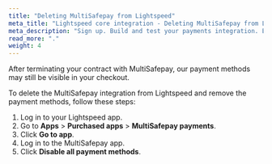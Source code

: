 ```yaml
---
title: "Deleting MultiSafepay from Lightspeed"
meta_title: "Lightspeed core integration - Deleting MultiSafepay from Lightspeed - MultiSafepay Docs"
meta_description: "Sign up. Build and test your payments integration. Explore our products and services. Use our API Reference, SDKs, and wrappers. Get support."
read_more: "."
weight: 4
---
```


After terminating your contract with MultiSafepay, our payment methods may still be visible in your checkout. 

To delete the MultiSafepay integration from Lightspeed and remove the payment methods, follow these steps:

1. Log in to your Lightspeed app.
2. Go to **Apps** > **Purchased apps** > **MultiSafepay payments**.
3. Click **Go to app**.
4. Log in to the MultiSafepay app.
5. Click **Disable all payment methods**.




